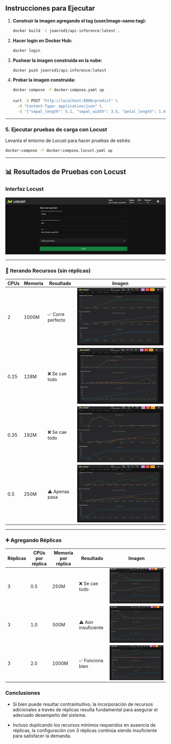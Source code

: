 ## Instrucciones para Ejecutar

1. **Construir la imagen agregando el tag (user/image-name:tag):**

   ```bash
   docker build -t jeanrod1/api-inference:latest .

2. **Hacer login en Docker Hub:**

   ```bash
   docker login

3. **Pushear la imagen construida en la nube:**

   ```bash
   docker push jeanrod1/api-inference:latest


4. **Probar la imagen construida:**

   ```bash
   docker compose -f docker-compose.yaml up

   curl -X POST "http://localhost:8000/predict" \
     -H "Content-Type: application/json" \
     -d '{"sepal_length": 5.1, "sepal_width": 3.5, "petal_length": 1.4, "petal_width": 0.2}'

---

### 5. Ejecutar pruebas de carga con Locust

Levanta el entorno de Locust para hacer pruebas de estrés:

```bash
docker-compose -f docker-compose.locust.yaml up
```

---

## 📊 Resultados de Pruebas con Locust

### Interfaz Locust

![Locust UI](images/interface_locust.jpeg)

---

### 🔁 Iterando Recursos (sin réplicas)

| CPUs     | Memoria   | Resultado        | Imagen                                                                 |
|----------|-----------|------------------|------------------------------------------------------------------------|
| 2        | 1000M     | ✅ Corre perfecto | ![OK](images/no_replicas_cpus_2_memory_1000M.jpeg)                     |
| 0.25     | 128M      | ❌ Se cae todo    | ![FAIL](images/no_replicas_cpus_025_memory_128M.jpeg)                 |
| 0.35     | 192M      | ❌ Se cae todo    | ![FAIL](images/no_replicas_cpus_035_memory_192M.jpeg)                 |
| 0.5      | 250M      | ⚠️ Apenas pasa    | ![BARELY](images/no_replicas_cpus_05_memory_250M.jpeg)                |

---

### ➕ Agregando Réplicas

| Réplicas | CPUs por réplica | Memoria por réplica | Resultado          | Imagen                                                                 |
|----------|------------------|----------------------|--------------------|------------------------------------------------------------------------|
| 3        | 0.5              | 250M                 | ❌ Se cae todo      | ![FAIL](images/replicas_3_cpus_05_memory_250M.jpeg)                    |
| 3        | 1.0              | 500M                 | ⚠️ Aún insuficiente | ![BARELY](images/replicas_3_cpus_1_memory_500M.jpeg)                   |
| 3        | 2.0              | 1000M                | ✅ Funciona bien     | ![OK](images/replicas_3_cpus_2_memory_1000M.jpeg)                      |


### Conclusiones
- Si bien puede resultar contraintuitivo, la incorporación de recursos adicionales a través de réplicas resulta fundamental para asegurar el adecuado desempeño del sistema.

- Incluso duplicando los recursos mínimos requeridos en ausencia de réplicas, la configuración con 3 réplicas continúa siendo insuficiente para satisfacer la demanda.